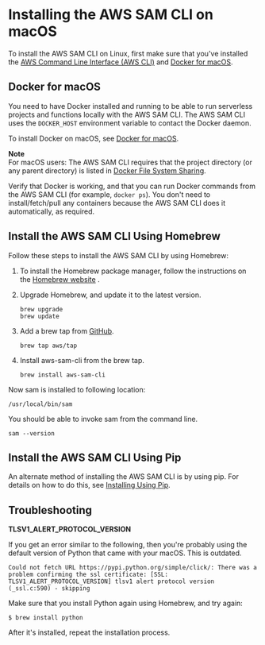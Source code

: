 # Installing the AWS SAM CLI on macOS<a name="serverless-sam-cli-install-mac"></a>

To install the AWS SAM CLI on Linux, first make sure that you've installed the [AWS Command Line Interface \(AWS CLI\)](https://docs.aws.amazon.com/cli/latest/userguide/installing.html) and [Docker for macOS](#serverless-sam-cli-install-mac-docker)\.

## Docker for macOS<a name="serverless-sam-cli-install-mac-docker"></a>

You need to have Docker installed and running to be able to run serverless projects and functions locally with the AWS SAM CLI\. The AWS SAM CLI uses the `DOCKER_HOST` environment variable to contact the Docker daemon\.

To install Docker on macOS, see [Docker for macOS](https://store.docker.com/editions/community/docker-ce-desktop-mac)\.

**Note**  
For macOS users: The AWS SAM CLI requires that the project directory \(or any parent directory\) is listed in [Docker File System Sharing](https://docs.docker.com/docker-for-mac/osxfs/)\.

Verify that Docker is working, and that you can run Docker commands from the AWS SAM CLI \(for example, `docker ps`\)\. You don't need to install/fetch/pull any containers because the AWS SAM CLI does it automatically, as required\.

## Install the AWS SAM CLI Using Homebrew<a name="serverless-sam-cli-install-mac-homebrew"></a>

Follow these steps to install the AWS SAM CLI by using Homebrew:

1. To install the Homebrew package manager, follow the instructions on the [ Homebrew website](http://brew.sh/) \.

1. Upgrade Homebrew, and update it to the latest version\.

   ```
   brew upgrade
   brew update
   ```

1. Add a brew tap from [GitHub](https://github.com/aws/homebrew-tap)\.

   ```
   brew tap aws/tap
   ```

1. Install aws\-sam\-cli from the brew tap\.

   ```
   brew install aws-sam-cli
   ```

Now sam is installed to following location:

```
/usr/local/bin/sam
```

You should be able to invoke sam from the command line\.

```
sam --version
```

## Install the AWS SAM CLI Using Pip<a name="serverless-sam-cli-install-mac-pip"></a>

An alternate method of installing the AWS SAM CLI is by using pip\. For details on how to do this, see [Installing Using Pip](serverless-sam-cli-install-additional.md#serverless-sam-cli-install-using-pip)\.

## Troubleshooting<a name="serverless-sam-cli-install-troubleshooting-mac"></a>

**TLSV1\_ALERT\_PROTOCOL\_VERSION**

If you get an error similar to the following, then you're probably using the default version of Python that came with your macOS\. This is outdated\. 

```
Could not fetch URL https://pypi.python.org/simple/click/: There was a problem confirming the ssl certificate: [SSL: TLSV1_ALERT_PROTOCOL_VERSION] tlsv1 alert protocol version (_ssl.c:590) - skipping
```

Make sure that you install Python again using Homebrew, and try again:

```
$ brew install python
```

After it's installed, repeat the installation process\.